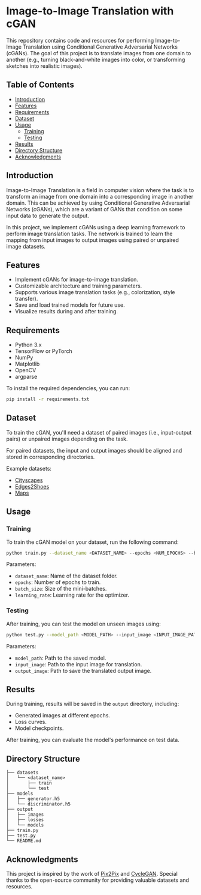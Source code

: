 # Image-to-Image Translation with cGAN

This repository contains code and resources for performing Image-to-Image Translation using Conditional Generative Adversarial Networks (cGANs). The goal of this project is to translate images from one domain to another (e.g., turning black-and-white images into color, or transforming sketches into realistic images).

## Table of Contents
- [Introduction](#introduction)
- [Features](#features)
- [Requirements](#requirements)
- [Dataset](#dataset)
- [Usage](#usage)
  - [Training](#training)
  - [Testing](#testing)
- [Results](#results)
- [Directory Structure](#directory-structure)
- [Acknowledgments](#acknowledgments)

## Introduction
Image-to-Image Translation is a field in computer vision where the task is to transform an image from one domain into a corresponding image in another domain. This can be achieved by using Conditional Generative Adversarial Networks (cGANs), which are a variant of GANs that condition on some input data to generate the output.

In this project, we implement cGANs using a deep learning framework to perform image translation tasks. The network is trained to learn the mapping from input images to output images using paired or unpaired image datasets.

## Features
- Implement cGANs for image-to-image translation.
- Customizable architecture and training parameters.
- Supports various image translation tasks (e.g., colorization, style transfer).
- Save and load trained models for future use.
- Visualize results during and after training.

## Requirements
- Python 3.x
- TensorFlow or PyTorch
- NumPy
- Matplotlib
- OpenCV
- argparse

To install the required dependencies, you can run:

```bash
pip install -r requirements.txt
```

## Dataset
To train the cGAN, you'll need a dataset of paired images (i.e., input-output pairs) or unpaired images depending on the task.

For paired datasets, the input and output images should be aligned and stored in corresponding directories.

Example datasets:
- [Cityscapes](https://www.cityscapes-dataset.com/)
- [Edges2Shoes](http://efrosgans.eecs.berkeley.edu/pix2pix/datasets/)
- [Maps](http://efrosgans.eecs.berkeley.edu/pix2pix/datasets/)

## Usage

### Training
To train the cGAN model on your dataset, run the following command:

```bash
python train.py --dataset_name <DATASET_NAME> --epochs <NUM_EPOCHS> --batch_size <BATCH_SIZE> --learning_rate <LEARNING_RATE>
```

Parameters:
- `dataset_name`: Name of the dataset folder.
- `epochs`: Number of epochs to train.
- `batch_size`: Size of the mini-batches.
- `learning_rate`: Learning rate for the optimizer.

### Testing
After training, you can test the model on unseen images using:

```bash
python test.py --model_path <MODEL_PATH> --input_image <INPUT_IMAGE_PATH> --output_image <OUTPUT_IMAGE_PATH>
```

Parameters:
- `model_path`: Path to the saved model.
- `input_image`: Path to the input image for translation.
- `output_image`: Path to save the translated output image.

## Results
During training, results will be saved in the `output` directory, including:
- Generated images at different epochs.
- Loss curves.
- Model checkpoints.

After training, you can evaluate the model's performance on test data.

## Directory Structure

```plaintext
├── datasets
│   └── <dataset_name>
│       ├── train
│       └── test
├── models
│   ├── generator.h5
│   └── discriminator.h5
├── output
│   ├── images
│   ├── losses
│   └── models
├── train.py
├── test.py
└── README.md
```

## Acknowledgments
This project is inspired by the work of [Pix2Pix](https://phillipi.github.io/pix2pix/) and [CycleGAN](https://junyanz.github.io/CycleGAN/). Special thanks to the open-source community for providing valuable datasets and resources.
